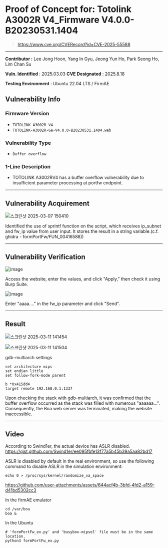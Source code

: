 # Proof of Concept for: **Totolink A3002R V4_Firmware V4.0.0-B20230531.1404**

> https://www.cve.org/CVERecord?id=CVE-2025-55588

---

**Contributor :** Lee Jong Hoon, Yang In Gyu, Jeong Yun Ho, Park Seong Ho, Lim Chan Su

**Vuln. Identified** : 2025.03.03
**CVE Designated** : 2025.8.18

**Testing Environment** : Ubuntu 22.04 LTS / FirmAE

## Vulnerability Info

### Firmware Version

- `TOTOLINK A3002R V4`
- `TOTOLINK-A3002R-Ge-V4.0.0-B20230531.1404.web`

### Vulnerability Type
- `Buffer overflow`

### 1-Line Description
- TOTOLINK A3002RV4 has a buffer overflow vulnerability due to insufficient parameter processing at portfw endpoint.
---

## Vulnerability Acquirement
![스크린샷 2025-03-07 150410](https://github.com/user-attachments/assets/2e551d6c-b626-43dc-9696-7d1ae2a6a7c3)

Identified the use of sprintf function on the script, which receives ip_subnet and fw_ip value from user input. It stores the result in a string variable.(c.f. ghidra - formPortFw/FUN_00416588))


---

## Vulnerability Verification

![image](https://github.com/user-attachments/assets/334518a0-a17a-4980-b74d-525d470858b3)

Access the website, enter the values, and click "Apply," then check it using Burp Suite.

![image](https://github.com/user-attachments/assets/e61aecce-1deb-4075-a860-697987d4616c)

Enter "aaaa...." in the fw_ip parameter and click "Send".

---

## Result

![스크린샷 2025-03-11 141454](https://github.com/user-attachments/assets/b08c0782-b919-424c-aca9-359e205ae0c3)

![스크린샷 2025-03-11 141504](https://github.com/user-attachments/assets/61f0d377-c40f-414f-8ff9-e9262295176f)

gdb-multiarch settings
```
set architecture mips
set endian little
set follow-fork-mode parent

b *0x415dd4
target remote 192.168.0.1:1337
```

Upon checking the stack with gdb-multiarch, it was confirmed that the buffer overflow occurred as the stack was filled with numerous "aaaaaa...". Consequently, the Boa web server was terminated, making the website inaccessible.

---

## Video

According to Swind1er, the actual device has ASLR disabled.
https://gist.github.com/Swind1er/ee095fbfe13f77a5b45b39a5aa82bd17

ASLR is disabled by default in the real environment, so use the following command to disable ASLR in the simulation environment:

```
echo 0 > /proc/sys/kernel/randomize_va_space
```

https://github.com/user-attachments/assets/644acf4b-3bfd-4fd2-a159-d41bd5302cc3

In the firmAE emulator
```
cd /var/boa
boa &
```

In the Ubuntu
```
# 'formPortFw_ex.py' and 'busybox-mipsel' file must be in the same location.
python3 formPortFw_ex.py
```


